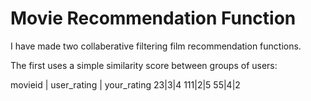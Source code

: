 # Movie Recommendation Function


I have made two collaberative filtering film recommendation functions. 

The first uses a simple similarity score between groups of users:

movieid | user_rating | your_rating 
23|3|4
111|2|5
55|4|2
